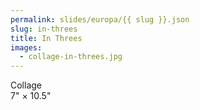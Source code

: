 ```yaml
---
permalink: slides/europa/{{ slug }}.json
slug: in-threes
title: In Threes
images:
  - collage-in-threes.jpg
---
```

Collage  
7" × 10.5"